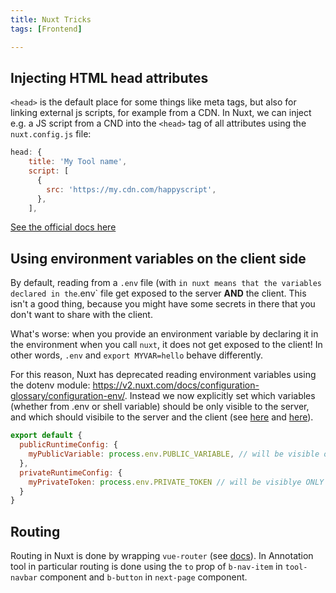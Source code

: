 ```yaml
---
title: Nuxt Tricks
tags: [Frontend]

---
```


## Injecting HTML head attributes

`<head>` is the default place for some things like meta tags, 
but also for linking external js scripts, for example from 
a CDN. In Nuxt, we can inject e.g. a JS script from a CND into
the `<head>` tag of all attributes using the `nuxt.config.js` file:

```js
head: {
    title: 'My Tool name',
    script: [
      {
        src: 'https://my.cdn.com/happyscript',
      },
    ],
```

[See the official docs here](https://v2.nuxt.com/docs/configuration-glossary/configuration-head/)

## Using environment variables on the client side

By default, reading from a `.env` file (with ` in nuxt means that the variables declared in the `.env` file get exposed to the server **AND** the client. This isn't a good thing, because you might have some secrets in there that you don't want to share with the client.

What's worse: when you provide an environment variable by declaring it in the environment when you call `nuxt`, it does not get exposed to the client! In other words, `.env` and `export MYVAR=hello` behave differently.

For this reason, Nuxt has deprecated reading environment variables using the dotenv module: https://v2.nuxt.com/docs/configuration-glossary/configuration-env/. Instead we now explicitly set which variables (whether from .env or shell variable) should be only visible to the server, and which should visibile to the server and the client (see [here](https://v2.nuxt.com/docs/configuration-glossary/configuration-runtime-config) and [here](https://stackoverflow.com/questions/67703133/how-to-use-env-variables-in-nuxt-2-or-3)).


```js
export default {
  publicRuntimeConfig: {
    myPublicVariable: process.env.PUBLIC_VARIABLE, // will be visible on the server AND the client
  },
  privateRuntimeConfig: {
    myPrivateToken: process.env.PRIVATE_TOKEN // will be visiblye ONLY on the server
  }
}
```

## Routing
Routing in Nuxt is done by wrapping `vue-router` (see [docs](https://v2.nuxt.com/docs/get-started/routing/)). In Annotation tool in particular routing is done using the `to` prop of `b-nav-item` in `tool-navbar` component and `b-button` in `next-page` component.